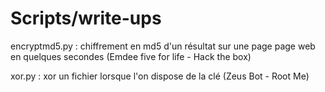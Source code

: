 # Scripts/write-ups

encryptmd5.py : chiffrement en md5 d'un résultat sur une page page web en quelques secondes (Emdee five for life - Hack the box)

xor.py : xor un fichier lorsque l'on dispose de la clé (Zeus Bot - Root Me)
